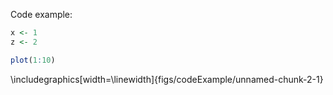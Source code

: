 Code example:


```r
x <- 1
z <- 2
```


```r
plot(1:10)
```

\includegraphics[width=\linewidth]{figs/codeExample/unnamed-chunk-2-1}
